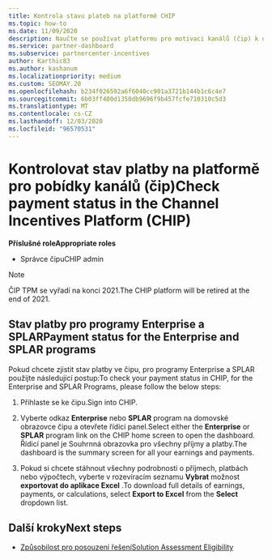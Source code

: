 ```yaml
---
title: Kontrola stavu plateb na platformě CHIP
ms.topic: how-to
ms.date: 11/09/2020
description: Naučte se používat platformu pro motivaci kanálů (čip) k ověření stavu platby. Všimněte si, že čip bude vyřazen na konci 2021.
ms.service: partner-dashboard
ms.subservice: partnercenter-incentives
author: Karthic83
ms.author: kashanum
ms.localizationpriority: medium
ms.custom: SEOMAY.20
ms.openlocfilehash: b234f026592a6f6040cc901a3721b144b1c6c4e7
ms.sourcegitcommit: 6b03ff400d1350db9696f9b457fcfe710310c5d3
ms.translationtype: MT
ms.contentlocale: cs-CZ
ms.lasthandoff: 12/03/2020
ms.locfileid: "96570531"
---
```

# <a name="check-payment-status-in-the-channel-incentives-platform-chip"></a><span data-ttu-id="e4b74-104">Kontrolovat stav platby na platformě pro pobídky kanálů (čip)</span><span class="sxs-lookup"><span data-stu-id="e4b74-104">Check payment status in the Channel Incentives Platform (CHIP)</span></span>

<span data-ttu-id="e4b74-105">**Příslušné role**</span><span class="sxs-lookup"><span data-stu-id="e4b74-105">**Appropriate roles**</span></span>

- <span data-ttu-id="e4b74-106">Správce čipu</span><span class="sxs-lookup"><span data-stu-id="e4b74-106">CHIP admin</span></span>

>[!NOTE]
><span data-ttu-id="e4b74-107">ČIP TPM se vyřadí na konci 2021.</span><span class="sxs-lookup"><span data-stu-id="e4b74-107">The CHIP platform will be retired at the end of 2021.</span></span>

## <a name="payment-status-for-the-enterprise-and-splar-programs"></a><span data-ttu-id="e4b74-108">Stav platby pro programy Enterprise a SPLAR</span><span class="sxs-lookup"><span data-stu-id="e4b74-108">Payment status for the Enterprise and SPLAR programs</span></span>

<span data-ttu-id="e4b74-109">Pokud chcete zjistit stav platby ve čipu, pro programy Enterprise a SPLAR použijte následující postup:</span><span class="sxs-lookup"><span data-stu-id="e4b74-109">To check your payment status in CHIP, for the Enterprise and SPLAR Programs, please follow the below steps:</span></span>

1. <span data-ttu-id="e4b74-110">Přihlaste se ke čipu.</span><span class="sxs-lookup"><span data-stu-id="e4b74-110">Sign into CHIP.</span></span>
 
1. <span data-ttu-id="e4b74-111">Vyberte odkaz **Enterprise** nebo **SPLAR** program na domovské obrazovce čipu a otevřete řídicí panel.</span><span class="sxs-lookup"><span data-stu-id="e4b74-111">Select either the **Enterprise** or **SPLAR** program link on the CHIP home screen to open the dashboard.</span></span> <span data-ttu-id="e4b74-112">Řídicí panel je Souhrnná obrazovka pro všechny příjmy a platby.</span><span class="sxs-lookup"><span data-stu-id="e4b74-112">The dashboard is the summary screen for all your earnings and payments.</span></span>
 
1. <span data-ttu-id="e4b74-113">Pokud si chcete stáhnout všechny podrobnosti o příjmech, platbách nebo výpočtech, vyberte v rozevíracím seznamu **Vybrat** možnost **exportovat do aplikace Excel** .</span><span class="sxs-lookup"><span data-stu-id="e4b74-113">To download full details of earnings, payments, or calculations, select  **Export to Excel** from the **Select** dropdown list.</span></span>

## <a name="next-steps"></a><span data-ttu-id="e4b74-114">Další kroky</span><span class="sxs-lookup"><span data-stu-id="e4b74-114">Next steps</span></span>

- [<span data-ttu-id="e4b74-115">Způsobilost pro posouzení řešení</span><span class="sxs-lookup"><span data-stu-id="e4b74-115">Solution Assessment Eligibility</span></span>](chip-solution-assessment.md) 

